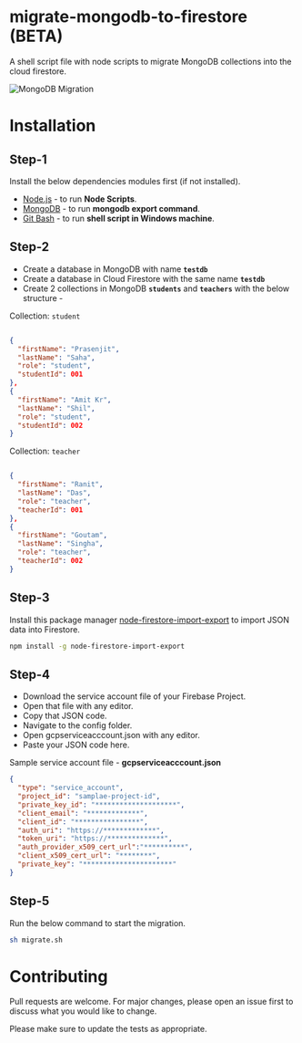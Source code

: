 # migrate-mongodb-to-firestore (BETA)
A shell script file with node scripts to migrate MongoDB collections into the cloud firestore.

![MongoDB Migration](https://user-images.githubusercontent.com/49550690/80414979-77ff4200-88ef-11ea-988a-bd1c6d2777d9.jpg)

# Installation

## **Step-1**
Install the below dependencies modules first (if not installed).

- [Node.js](https://nodejs.org/en/) - to run **Node Scripts**.
- [MongoDB](https://www.mongodb.com/download-center/community) - to run **mongodb export command**.
- [Git Bash](https://gitforwindows.org/) - to run **shell script in Windows machine**.

## **Step-2**
- Create a database in MongoDB with name **`testdb`**
- Create a database in Cloud Firestore with the same name **`testdb`**
- Create 2 collections in MongoDB **`students`** and **`teachers`** with the below structure -

Collection: `student`
```json

{
  "firstName": "Prasenjit",
  "lastName": "Saha",
  "role": "student",
  "studentId": 001
},
{
  "firstName": "Amit Kr",
  "lastName": "Shil",
  "role": "student",
  "studentId": 002
}

```

Collection: `teacher`
```json

{
  "firstName": "Ranit",
  "lastName": "Das",
  "role": "teacher",
  "teacherId": 001
},
{
  "firstName": "Goutam",
  "lastName": "Singha",
  "role": "teacher",
  "teacherId": 002
}

```

## **Step-3**

Install this package manager [node-firestore-import-export](https://www.npmjs.com/package/node-firestore-import-export) to import JSON data into Firestore.

```bash
npm install -g node-firestore-import-export
```

## **Step-4**

- Download the service account file of your Firebase Project.
- Open that file with any editor.
- Copy that JSON code.
- Navigate to the config folder.
- Open gcpserviceacccount.json with any editor.
- Paste your JSON code here.

Sample service account file - 
**gcpserviceacccount.json**

```json
{
  "type": "service_account",
  "project_id": "samplae-project-id",
  "private_key_id": "********************",
  "client_email": "*************",
  "client_id": "****************",
  "auth_uri": "https://*************",
  "token_uri": "https://**************",
  "auth_provider_x509_cert_url":"**********",
  "client_x509_cert_url": "********",
  "private_key": "**********************"
}
```

## **Step-5**

Run the below command to start the migration.

```bash
sh migrate.sh
```

# Contributing
Pull requests are welcome. For major changes, please open an issue first to discuss what you would like to change.

Please make sure to update the tests as appropriate.

